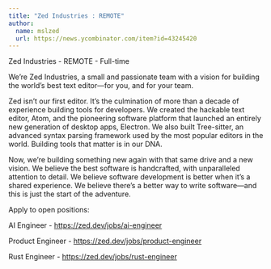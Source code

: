 ```yaml
---
title: "Zed Industries : REMOTE"
author:
  name: mslzed
  url: https://news.ycombinator.com/item?id=43245420
---
```

Zed Industries - REMOTE - Full-time

We’re Zed Industries, a small and passionate team with a vision for building the world’s best text editor—for you, and for your team.

Zed isn’t our first editor. It’s the culmination of more than a decade of experience building tools for developers. We created the hackable text editor, Atom, and the pioneering software platform that launched an entirely new generation of desktop apps, Electron. We also built Tree-sitter, an advanced syntax parsing framework used by the most popular editors in the world. Building tools that matter is in our DNA.

Now, we’re building something new again with that same drive and a new vision. We believe the best software is handcrafted, with unparalleled attention to detail. We believe software development is better when it’s a shared experience. We believe there’s a better way to write software—and this is just the start of the adventure.

Apply to open positions:

AI Engineer - <a href="https:&#x2F;&#x2F;zed.dev&#x2F;jobs&#x2F;ai-engineer" rel="nofollow">https:&#x2F;&#x2F;zed.dev&#x2F;jobs&#x2F;ai-engineer</a>

Product Engineer - <a href="https:&#x2F;&#x2F;zed.dev&#x2F;jobs&#x2F;product-engineer" rel="nofollow">https:&#x2F;&#x2F;zed.dev&#x2F;jobs&#x2F;product-engineer</a>

Rust Engineer - <a href="https:&#x2F;&#x2F;zed.dev&#x2F;jobs&#x2F;rust-engineer" rel="nofollow">https:&#x2F;&#x2F;zed.dev&#x2F;jobs&#x2F;rust-engineer</a>
<JobApplication />
